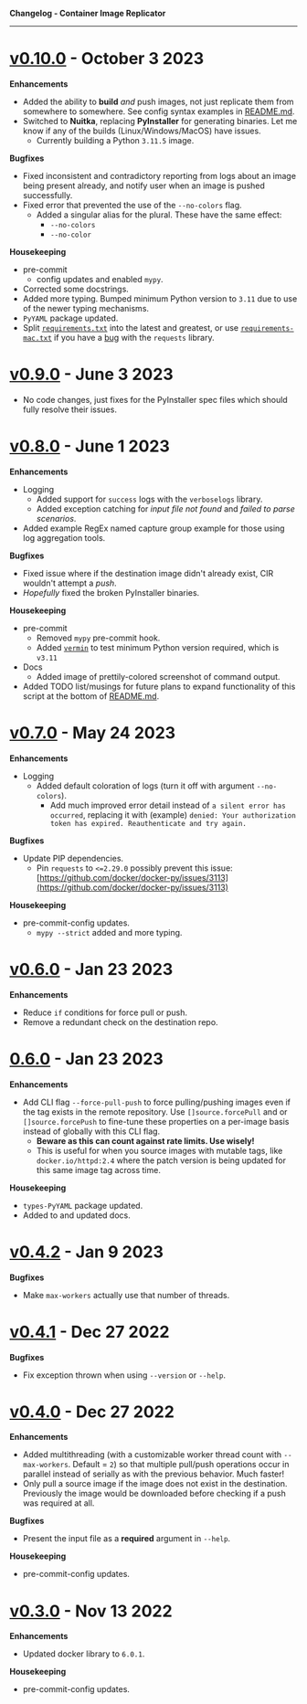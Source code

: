 **Changelog - Container Image Replicator**

---

# [v0.10.0](https://github.com/DaemonDude23/container-image-replicator/releases/tag/v0.10.0) - October 3 2023

**Enhancements**

- Added the ability to **build** _and_ push images, not just replicate them from somewhere to somewhere. See config syntax examples in [README.md](README.md).
- Switched to **Nuitka**, replacing **PyInstaller** for generating binaries. Let me know if any of the builds (Linux/Windows/MacOS) have issues.
  - Currently building a Python `3.11.5` image.

**Bugfixes**

- Fixed inconsistent and contradictory reporting from logs about an image being present already, and notify user when an image is pushed successfully.
- Fixed error that prevented the use of the `--no-colors` flag.
  - Added a singular alias for the plural. These have the same effect:
    - `--no-colors`
    - `--no-color`

**Housekeeping**

- pre-commit
  - config updates and enabled `mypy`.
- Corrected some docstrings.
- Added more typing. Bumped minimum Python version to `3.11` due to use of the newer typing mechanisms.
- `PyYAML` package updated.
- Split [`requirements.txt`](src/requirements.txt) into the latest and greatest, or use [`requirements-mac.txt`](src/requirements-mac.txt) if you have a [bug](https://github.com/docker/docker-py/issues/3113) with the `requests` library.

# [v0.9.0](https://github.com/DaemonDude23/container-image-replicator/releases/tag/v0.9.0) - June 3 2023

- No code changes, just fixes for the PyInstaller spec files which should fully resolve their issues.

# [v0.8.0](https://github.com/DaemonDude23/container-image-replicator/releases/tag/v0.8.0) - June 1 2023

**Enhancements**

- Logging
  - Added support for `success` logs with the `verboselogs` library.
  - Added exception catching for _input file not found_ and _failed to parse scenarios_.
- Added example RegEx named capture group example for those using log aggregation tools.

**Bugfixes**

- Fixed issue where if the destination image didn't already exist, CIR wouldn't attempt a _push_.
- _Hopefully_ fixed the broken PyInstaller binaries.

**Housekeeping**

- pre-commit
  - Removed `mypy` pre-commit hook.
  - Added [`vermin`](https://github.com/netromdk/vermin) to test minimum Python version required, which is `v3.11`
- Docs
  - Added image of prettily-colored screenshot of command output.
- Added TODO list/musings for future plans to expand functionality of this script at the bottom of [README.md](README.md).

# [v0.7.0](https://github.com/DaemonDude23/container-image-replicator/releases/tag/v0.7.0) - May 24 2023

**Enhancements**

- Logging
  - Added default coloration of logs (turn it off with argument `--no-colors`).
    - Add much improved error detail instead of `a silent error has occurred`, replacing it with (example) `denied: Your authorization token has expired. Reauthenticate and try again.`

**Bugfixes**

- Update PIP dependencies.
  - Pin `requests` to `<=2.29.0` possibly prevent this issue: [https://github.com/docker/docker-py/issues/3113](https://github.com/docker/docker-py/issues/3113)

**Housekeeping**

- pre-commit-config updates.
  - `mypy --strict` added and more typing.

# [v0.6.0](https://github.com/DaemonDude23/container-image-replicator/releases/tag/v0.6.0) - Jan 23 2023

**Enhancements**

- Reduce `if` conditions for force pull or push.
- Remove a redundant check on the destination repo.

# [0.6.0](https://github.com/DaemonDude23/container-image-replicator/releases/tag/b0.6.0) - Jan 23 2023

**Enhancements**

- Add CLI flag `--force-pull-push` to force pulling/pushing images even if the tag exists in the remote repository. Use `[]source.forcePull` and or `[]source.forcePush` to fine-tune these properties on a per-image basis instead of globally with this CLI flag.
  - **Beware as this can count against rate limits. Use wisely!**
  - This is useful for when you source images with mutable tags, like `docker.io/httpd:2.4` where the patch version is being updated for this same image tag across time.

**Housekeeping**

- `types-PyYAML` package updated.
- Added to and updated docs.

# [v0.4.2](https://github.com/DaemonDude23/container-image-replicator/releases/tag/v0.4.2) - Jan 9 2023

**Bugfixes**

- Make `max-workers` actually use that number of threads.

# [v0.4.1](https://github.com/DaemonDude23/container-image-replicator/releases/tag/v0.4.1) - Dec 27 2022

**Bugfixes**

- Fix exception thrown when using `--version` or `--help`.

# [v0.4.0](https://github.com/DaemonDude23/container-image-replicator/releases/tag/v0.4.0) - Dec 27 2022

**Enhancements**

- Added multithreading (with a customizable worker thread count with `--max-workers`. Default = `2`) so that multiple pull/push operations occur in parallel instead of serially as with the previous behavior. Much faster!
- Only pull a source image if the image does not exist in the destination. Previously the image would be downloaded before checking if a push was required at all.

**Bugfixes**

- Present the input file as a **required** argument in `--help`.

**Housekeeping**

- pre-commit-config updates.

# [v0.3.0](https://github.com/DaemonDude23/container-image-replicator/releases/tag/v0.3.0) - Nov 13 2022

**Enhancements**

- Updated docker library to `6.0.1`.

**Housekeeping**

- pre-commit-config updates.
